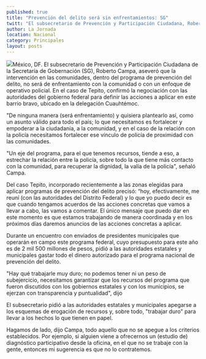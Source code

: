 ```yaml
---
published: true
title: "Prevención del delito será sin enfrentamientos: SG"
twitt: "El subsecretario de Prevención y Participación Ciudadana, Roberto Campa confirmó que se ha reunido con autoridades del GDF para acordar acciones en Tepito."
author: La Jornada
location: Nacional
category: Principales
layout: posts
---
```


![](http://i.imgur.com/yFPRoXHm.jpg)México, DF. El subsecretario de Prevención y Participación Ciudadana de la Secretaría de Gobernación (SG), Roberto Campa, aseveró que la intervención en las comunidades, dentro del programa de prevención del delito, no será de enfrentamiento con la comunidad o con un enfoque de operativo policial. En el caso de Tepito, confirmó la negociación con las autoridades del gobierno federal para definir las acciones a aplicar en este barrio bravo, ubicado en la delegación Cuauhtémoc.

"De ninguna manera (será enfrentamiento) y quisiera plantearlo así, como un asunto válido para todo el país; lo que necesitamos es fortalecer y empoderar a la ciudadanía, a la comunidad, y en el caso de la relación con la policía necesitamos fortalecer ese vínculo de policía de proximidad con las comunidades.

"Un eje del programa, para el que tenemos recursos, tiende a eso, a estrechar la relación entre la policía, sobre todo la que tiene más contacto con la comunidad, para recuperar la dignidad, la valía de la policía", señaló Campa.

Del caso Tepito, incorporado recientemente a las zonas elegidas para aplicar programas de prevención del delito precisó: “hoy, efectivamente, me reuní (con las autoridades del Distrito Federal) y lo que yo puedo decir es que cuando tengamos acuerdos de las acciones concretas que vamos a llevar a cabo, las vamos a comentar. El único mensaje que puedo dar en este momento es que estamos trabajando de manera coordinada y en los próximos días daremos anuncios de las acciones concretas a aplicar.

Durante un encuentro con enviados de presidentes municipales que operarán en campo este programa federal, cuyo presupuesto para este año es de 2 mil 500 millones de pesos, pidió a las autoridades estatales y municipales gastar todo el dinero autorizado para el programa nacional de prevención del delito.

"Hay qué trabajarle muy duro; no podemos tener ni un peso de subejercicio, necesitamos garantizar que los recursos del programa que fueron discutidos con los gobiernos estatales y con los municipios, se ejerzan con transparencia y puntualidad", dijo

El subsecretario pidió a las autoridades estatales y municipales apegarse a los esquemas de erogación de recursos y, sobre todo, "trabajar duro" para llevar a los hechos lo que tienen en papel.

Hagamos de lado, dijo Campa, todo aquello que no se apegue a los criterios establecidos. Por ejemplo, si alguien viene a ofrecernos un (estudio de) diagnóstico participativo desde la oficina, en el que no se trabaje con la gente, entonces mi sugerencia es que no lo contratemos.
